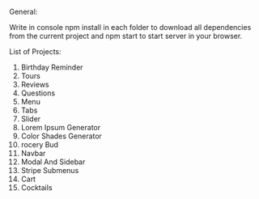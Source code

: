 General:
  
  Write in console npm install in each folder to download all dependencies from the current project and npm start to start server in your browser. 

List of Projects: 
1. Birthday Reminder
2. Tours
3. Reviews
4. Questions
5. Menu
6. Tabs 
7. Slider 
8. Lorem Ipsum Generator 
9. Color Shades Generator 
10. rocery Bud 
11. Navbar 
12. Modal And Sidebar 
13. Stripe Submenus 
14. Cart 
15. Cocktails
